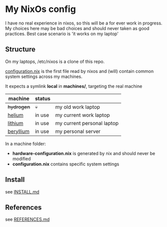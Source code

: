 # My NixOs config

I have no real experience in nixos, so this will be a for ever work in progress. My choices here may be bad choices and should never taken as good practices. Best case scenario is 'it works on my laptop'

## Structure

On my laptops, /etc/nixos is a clone of this repo.

[configuration.nix](configuration.nix) is the first file read by nixos and (will) contain common system settings across my machines.

It expects a symlink **local** in **machines/**, targeting the real machine

| machine                         | status |                            |
| ------------------------------- | ------ | -------------------------- |
| ~~hydrogen~~                    | 💀      | my old work laptop         |
| [helium](machines/helium)       | in use | my current work laptop     |
| [lithium](machines/lithium)     | in use | my current personal laptop |
| [beryllium](machines/beryllium) | in use | my personal server         |

In a machine folder:
 * **hardware-configuration.nix** is generated by nix and should never be modified
 * **configuration.nix** contains specific system settings

## Install

see [INSTALL.md](INSTALL.md)

## References

see [REFERENCES.md](REFERENCES.md)

